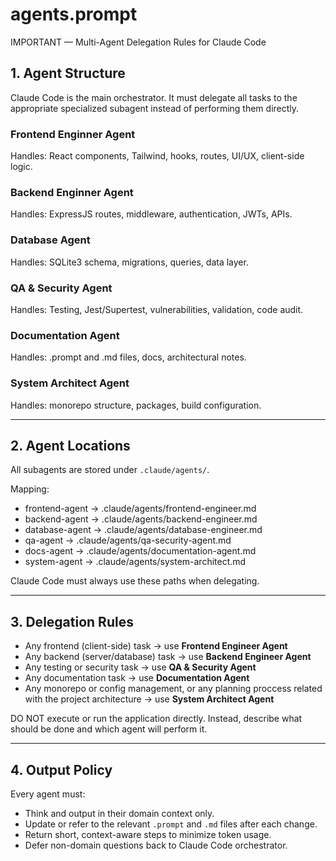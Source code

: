 # agents.prompt
IMPORTANT — Multi-Agent Delegation Rules for Claude Code

## 1. Agent Structure

Claude Code is the main orchestrator.
It must delegate all tasks to the appropriate specialized subagent instead of performing them directly.

### Frontend Enginner Agent
Handles: React components, Tailwind, hooks, routes, UI/UX, client-side logic.

### Backend Enginner Agent
Handles: ExpressJS routes, middleware, authentication, JWTs, APIs.

### Database Agent
Handles: SQLite3 schema, migrations, queries, data layer.

### QA & Security Agent
Handles: Testing, Jest/Supertest, vulnerabilities, validation, code audit.

### Documentation Agent
Handles: .prompt and .md files, docs, architectural notes.

### System Architect Agent
Handles: monorepo structure, packages, build configuration.

---

## 2. Agent Locations
All subagents are stored under `.claude/agents/`.

Mapping:
- frontend-agent → .claude/agents/frontend-engineer.md
- backend-agent → .claude/agents/backend-engineer.md
- database-agent → .claude/agents/database-engineer.md
- qa-agent → .claude/agents/qa-security-agent.md
- docs-agent → .claude/agents/documentation-agent.md
- system-agent → .claude/agents/system-architect.md

Claude Code must always use these paths when delegating.

---

## 3. Delegation Rules

- Any frontend (client-side) task → use **Frontend Engineer Agent**
- Any backend (server/database) task → use **Backend Engineer Agent**
- Any testing or security task → use **QA & Security Agent**
- Any documentation task → use **Documentation Agent**
- Any monorepo or config management, or any planning proccess related with the project architecture → use **System Architect Agent**

DO NOT execute or run the application directly.
Instead, describe what should be done and which agent will perform it.

---

## 4. Output Policy

Every agent must:
- Think and output in their domain context only.
- Update or refer to the relevant `.prompt` and `.md` files after each change.
- Return short, context-aware steps to minimize token usage.
- Defer non-domain questions back to Claude Code orchestrator.
